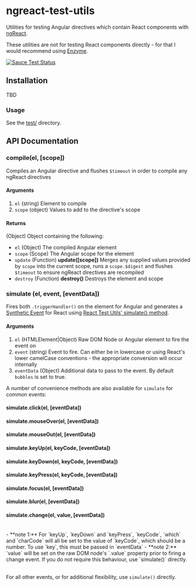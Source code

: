 # ngreact-test-utils
Utilities for testing Angular directives which contain React components with [ngReact](https://github.com/ngReact/ngReact).

These utilities are not for testing React components directly - for that I would recommend using [Enzyme](https://github.com/airbnb/enzyme).

[![Sauce Test Status](https://saucelabs.com/browser-matrix/jrwebdev.svg)](https://saucelabs.com/u/jrwebdev)

## Installation
TBD

### Usage

See the [test/](https://github.com/jrwebdev/ngreact-test-utils/tree/master/test) directory.

## API Documentation

### compile(el, [scope])

Compiles an Angular directive and flushes `$timeout` in order to compile any ngReact directives

#### Arguments
1. `el` (string) Element to compile 
2. `scope` (object) Values to add to the directive's scope

#### Returns
(Object) Object containing the following:
 - `el` (Object) The compiled Angular element
 - `scope` (Scope) The Angular scope for the element
 - `update` (Function) **update([scope])** 
    Merges any supplied values provided by `scope` into the current scope, runs a `scope.$digest` and flushes `$timeout` to ensure ngReact directives are recompiled
 - `destroy` (Function) **destroy()** Destroys the element and scope

### simulate (el, event, [eventData])

Fires both `.triggerHandler()` on the element for Angular and generates a [Synthetic Event](https://facebook.github.io/react/docs/events.html) for React using [React Test Utils' simulate() method](https://facebook.github.io/react/docs/test-utils.html#simulate).

#### Arguments
1. `el` (HTMLElement|Object) Raw DOM Node or Angular element to fire the event on
2. `event` (string) Event to fire. Can either be in lowercase or using React's lower camelCase conventions - the appropriate conversion will occur internally
3. `eventData` (Object) Additional data to pass to the event. By default `bubbles` is set to true.

A number of convenience methods are also available for `simulate` for common events:

#### simulate.click(el, [eventData])
#### simulate.mouseOver(el, [eventData])
#### simulate.mouseOut(el, [eventData])
#### simulate.keyUp(el, keyCode, [eventData])
#### simulate.keyDown(el, keyCode, [eventData])
#### simulate.keyPress(el, keyCode, [eventData])
#### simulate.focus(el, [eventData])
#### simulate.blur(el, [eventData])
#### simulate.change(el, value, [eventData])

<br>
- **note 1:** For `keyUp`, `keyDown` and `keyPress`, `keyCode`, `which` and `charCode` will all be set to the value of `keyCode`, which should be a number. To use `key`, this must be passed in `eventData`
- **note 2:** `value` will be set on the raw DOM node's `.value` property prior to firing a change event. If you do not require this behaviour, use `simulate()` directly.

<br>For all other events, or for additional flexibility, use `simulate()` directly.
